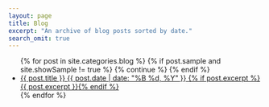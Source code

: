 ```yaml
---
layout: page
title: Blog
excerpt: "An archive of blog posts sorted by date."
search_omit: true
---
```


<ul class="post-list">
{% for post in site.categories.blog %}
  {% if post.sample and site.showSample != true %} {% continue %} {% endif %}
  <li>
    <article>
      <a href="{{ site.baseurl }}{{ site.baseurl }}{{ post.url }}">
        {{ post.title }}
        <span class="entry-date">
          <time datetime="{{ post.date | date_to_xmlschema }}">{{ post.date | date: "%B %d, %Y" }}</time>
        </span>
        {% if post.excerpt %} <span class="excerpt">{{ post.excerpt }}</span>{% endif %}
      </a>
    </article>
  </li>
{% endfor %}
</ul>
